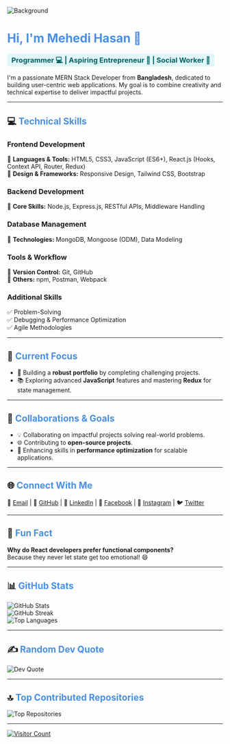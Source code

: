 <!-- Background Image -->
![Background](https://i.imgur.com/SJ2Dda7.jpg)

# <span style="color:#4A90E2;">Hi, I'm <strong>Mehedi Hasan</strong> 👋</span>  
### <span style="background-color:#E0F7FA; color:#006064; padding:5px 10px; border-radius:5px;">Programmer 💻 | Aspiring Entrepreneur 🚀 | Social Worker 🤝</span>  

I'm a passionate MERN Stack Developer from **Bangladesh**, dedicated to building user-centric web applications. My goal is to combine creativity and technical expertise to deliver impactful projects.

---

## 💻 <span style="color:#4A90E2;">**Technical Skills**</span>

### **Frontend Development**  
🔹 **Languages & Tools:** HTML5, CSS3, JavaScript (ES6+), React.js (Hooks, Context API, Router, Redux)  
🔹 **Design & Frameworks:** Responsive Design, Tailwind CSS, Bootstrap  

### **Backend Development**  
🔹 **Core Skills:** Node.js, Express.js, RESTful APIs, Middleware Handling  

### **Database Management**  
🔹 **Technologies:** MongoDB, Mongoose (ODM), Data Modeling  

### **Tools & Workflow**  
🔹 **Version Control:** Git, GitHub  
🔹 **Others:** npm, Postman, Webpack  

### **Additional Skills**  
✅ Problem-Solving  
✅ Debugging & Performance Optimization  
✅ Agile Methodologies  

---

## 🌱 <span style="color:#4A90E2;">**Current Focus**</span>  
- 🌟 Building a **robust portfolio** by completing challenging projects.  
- 📚 Exploring advanced **JavaScript** features and mastering **Redux** for state management.  

---

## 🤝 <span style="color:#4A90E2;">**Collaborations & Goals**</span>  
- 💡 Collaborating on impactful projects solving real-world problems.  
- 🌐 Contributing to **open-source projects**.  
- 🚀 Enhancing skills in **performance optimization** for scalable applications.  

---

## 🌐 <span style="color:#4A90E2;">**Connect With Me**</span>  
💌 [Email](mailto:mehedi.hasan246@outlook.com) | 🐙 [GitHub](https://github.com/HasanCodeX) | 💼 [LinkedIn](https://www.linkedin.com/in/HasanCodeX/) | 📘 [Facebook](https://www.facebook.com/HasanCodeX) | 📸 [Instagram](https://www.instagram.com/HasanCodeX/) | 🐦 [Twitter](https://twitter.com/HasanCodeX)

---

## 💬 <span style="color:#4A90E2;">**Fun Fact**</span>  
**Why do React developers prefer functional components?**  
Because they never let state get too emotional! 😄  

---

## 📊 <span style="color:#4A90E2;">**GitHub Stats**</span>  

![GitHub Stats](https://github-readme-stats.vercel.app/api?username=hasancodex&theme=react&hide_border=true&include_all_commits=true&count_private=true)  
![GitHub Streak](https://github-readme-streak-stats.herokuapp.com/?user=hasancodex&theme=react&hide_border=true)  
![Top Languages](https://github-readme-stats.vercel.app/api/top-langs/?username=hasancodex&theme=react&hide_border=true&layout=compact)  

---

## ✍️ <span style="color:#4A90E2;">**Random Dev Quote**</span>  

![Dev Quote](https://quotes-github-readme.vercel.app/api?type=horizontal&theme=react)  

---

## 🔝 <span style="color:#4A90E2;">**Top Contributed Repositories**</span>  

![Top Repositories](https://github-contributor-stats.vercel.app/api?username=hasancodex&limit=5&theme=react&combine_all_yearly_contributions=true)  

---

[![Visitor Count](https://visitcount.itsvg.in/api?id=hasancodex&icon=0&color=6)](https://visitcount.itsvg.in)
